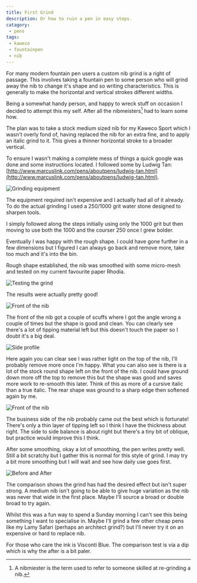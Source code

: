 ```yaml
---
title: First Grind
description: Or how to ruin a pen in easy steps.
catagory:
 - pens
tags:
 - kaweco
 - fountainpen
 - nib
---
```

For many modern fountain pen users a custom nib grind is a right of passage.  This involves taking a fountain pen to some person who will grind away the nib to change it's shape and so writing characteristics.  This is generally to make the horizontal and vertical strokes different widths.

Being a somewhat handy person, and happy to wreck stuff on occasion I decided to attempt this my self.  After all the nibmeisters[^nib1] had to learn some how.  

The plan was to take a stock medium sized nib for my Kaweco Sport which I wasn't overly fond of, having replaced the nib for an extra fine, and to apply an italic grind to it.  This gives a thinner horizontal stroke to a broader vertical.

To ensure I wasn't making a complete mess of things a quick google was done and some instructions located.  I followed some by Ludwig Tan: [http://www.marcuslink.com/pens/aboutpens/ludwig-tan.html](http://www.marcuslink.com/pens/aboutpens/ludwig-tan.html).

<img class="padded center"
		alt="Grinding equipment"
		src="/images/2016-03-06-first-grind/CJP20160306-16599.jpg"
	  srcset="/images/2016-03-06-first-grind/CJP20160306-16599.jpg 1x, /images/2016-03-06-first-grind/CJP20160306-16599-2x.jpg 2x" />

The equipment required isn't expensive and I actually had all of it already.  To do the actual grinding I used a 250/1000 grit water stone designed to sharpen tools.

I simply followed along the steps initially using only the 1000 grit but then moving to use both the 1000 and the courser 250 once I grew bolder.

Eventually I was happy with the rough shape.  I could have gone further in a few dimensions but I figured I can always go back and remove more, take too much and it's into the bin.

Rough shape established, the nib was smoothed with some micro-mesh and tested on my current favourite paper Rhodia.

<img class="padded center"
		alt="Testing the grind"
		src="/images/2016-03-06-first-grind/CJP20160306-16600.jpg"
	  srcset="/images/2016-03-06-first-grind/CJP20160306-16600.jpg 1x, /images/2016-03-06-first-grind/CJP20160306-16600-2x.jpg 2x" />

The results were actually pretty good!

<img class="padded center"
		alt="Front of the nib"
		src="/images/2016-03-06-first-grind/CJP20160306-16582.jpg"
	  srcset="/images/2016-03-06-first-grind/CJP20160306-16582.jpg 1x, /images/2016-03-06-first-grind/CJP20160306-16582-2x.jpg 2x" />

The front of the nib got a couple of scuffs where I got the angle wrong a couple of times but the shape is good and clean.  You can clearly see there's a lot of tipping material left but this doesn't touch the paper so I doubt it's a big deal.

<img class="padded center"
		alt="Side profile"
		src="/images/2016-03-06-first-grind/CJP20160306-16587.jpg"
	  srcset="/images/2016-03-06-first-grind/CJP20160306-16587.jpg 1x, /images/2016-03-06-first-grind/CJP20160306-16587-2x.jpg 2x" />

Here again you can clear see I was rather light on the top of the nib, I'll probably remove more once I'm happy.  What you can also see is there is a lot of the stock round shape left on the front of the nib. I could have ground down more off the top to remove this but the shape was good and saves more work to re-smooth this later.  Think of this as more of a cursive italic than a true italic. The rear shape was ground to a sharp edge then softened again by me.

<img class="padded center"
		alt="Front of the nib"
		src="/images/2016-03-06-first-grind/CJP20160306-16593.jpg"
	  srcset="/images/2016-03-06-first-grind/CJP20160306-16593.jpg 1x, /images/2016-03-06-first-grind/CJP20160306-16593-2x.jpg 2x" />

The business side of the nib probably came out the best which is fortunate! There's only a thin layer of tipping left so I think I have the thickness about right. The side to side balance is about right but there's a tiny bit of oblique, but practice would improve this I think.

After some smoothing, okay a lot of smoothing, the pen writes pretty well.  Still a bit scratchy but I gather this is normal for this style of grind.  I may try a bit more smoothing but I will wait and see how daily use goes first.

<img class="padded center"
		alt="Before and After"
		src="/images/2016-03-06-first-grind/CJP20160306-16606.jpg"
	  srcset="/images/2016-03-06-first-grind/CJP20160306-16606.jpg 1x, /images/2016-03-06-first-grind/CJP20160306-16606-2x.jpg 2x" />

The comparison shows the grind has had the desired effect but isn't super strong.  A medium nib isn't going to be able to give huge variation as the nib was never that wide in the first place.  Maybe I'll source a broad or double broad to try again.

Whilst this was a fun way to spend a Sunday morning I can't see this being something I want to specialise in.  Maybe I'll grind a few other cheap pens like my Lamy Safari (perhaps an architect grind?) but I'll never try it on an expensive or hard to replace nib.

For those who care the ink is Visconti Blue.  The comparison test is via a dip which is why the after is a bit paler.

[^nib1]: A nibmiester is the term used to refer to someone skilled at re-grinding a nib.
